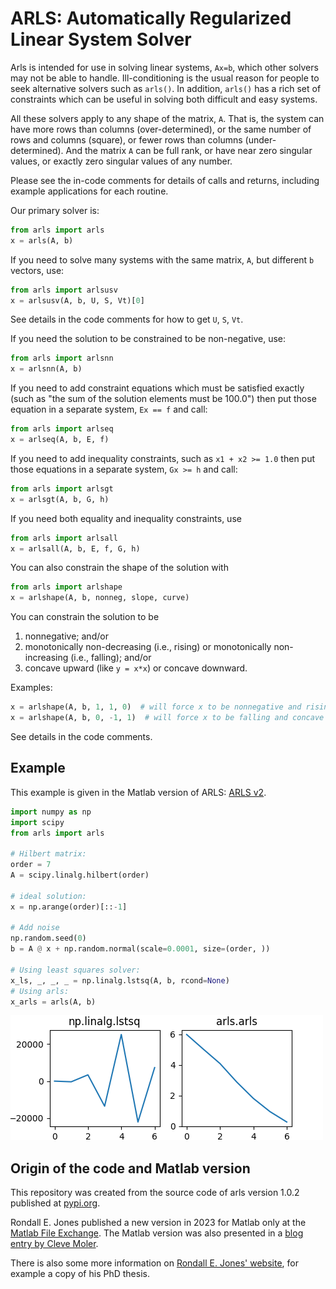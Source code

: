 # ARLS: Automatically Regularized Linear System Solver

Arls is intended for use in solving linear systems, `Ax=b`, which other solvers 
may not be able to handle. Ill-conditioning is the usual reason for people to seek
alternative solvers such as `arls()`. In addition, `arls()` has a rich set of 
constraints which can be useful in solving both difficult and easy systems.

All these solvers apply to any shape of the matrix, `A`. That is, the 
system can have more rows than columns (over-determined), or the same number
of rows and columns (square), or fewer rows than columns (under-determined). And the matrix
`A` can be full rank, or have near zero singular values, or exactly zero singular 
values of any number.

Please see the in-code comments for details of calls and returns, including example applications for each routine.

Our primary solver is:

```python
from arls import arls
x = arls(A, b)
```

If you need to solve many systems with the same matrix, `A`, but different `b` vectors, use:

```python
from arls import arlsusv
x = arlsusv(A, b, U, S, Vt)[0]
```

See details in the code comments for how to get `U`, `S`, `Vt`.

If you need the solution to be constrained to be non-negative, use:

```python
from arls import arlsnn
x = arlsnn(A, b)
```
    
If you need to add constraint equations which must be satisfied exactly (such as
"the sum of the solution elements must be 100.0") then put those equation in a 
separate system, `Ex == f` and call:

```python
from arls import arlseq
x = arlseq(A, b, E, f)
```

If you need to add inequality constraints, such as `x1 + x2 >= 1.0` then 
put those equations in a separate system, `Gx >= h` and call:

```python
from arls import arlsgt
x = arlsgt(A, b, G, h)
```
    
If you need both equality and inequality constraints, use

```python
from arls import arlsall
x = arlsall(A, b, E, f, G, h) 
```

You can also constrain the shape of the solution with

```python
from arls import arlshape
x = arlshape(A, b, nonneg, slope, curve)
```

You can constrain the solution to be 

1. nonnegative; and/or 
2. monotonically non-decreasing (i.e., rising) or monotonically non-increasing (i.e., falling); and/or 
3. concave upward (like `y = x*x`) or concave downward.

Examples: 

```python
x = arlshape(A, b, 1, 1, 0)  # will force x to be nonnegative and rising.
x = arlshape(A, b, 0, -1, 1)  # will force x to be falling and concave up.
```

See details in the code comments.
    

## Example

This example is given in the Matlab version of ARLS: [ARLS v2](https://de.mathworks.com/matlabcentral/fileexchange/130259-arls-automatically-regularized-least-squares).


```python
import numpy as np
import scipy
from arls import arls

# Hilbert matrix:
order = 7
A = scipy.linalg.hilbert(order)

# ideal solution:
x = np.arange(order)[::-1]

# Add noise
np.random.seed(0)
b = A @ x + np.random.normal(scale=0.0001, size=(order, ))

# Using least squares solver:
x_ls, _, _, _ = np.linalg.lstsq(A, b, rcond=None)
# Using arls:
x_arls = arls(A, b)
```

![example.png](example.png)


## Origin of the code and Matlab version

This repository was created from the source code of arls version 1.0.2 published at [pypi.org](https://pypi.org/project/arls/).

Rondall E. Jones published a new version in 2023 for Matlab only at the [Matlab File Exchange](https://de.mathworks.com/matlabcentral/fileexchange/130259-arls-automatically-regularized-least-squares).
The Matlab version was also presented in a [blog entry by Cleve Moler](https://blogs.mathworks.com/cleve/2023/06/16/arls-automatically-regularized-least-squares/).

There is also some more information on [Rondall E. Jones' website](http://www.rejtrix.net/), for example a copy of his PhD thesis.

